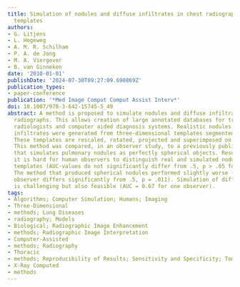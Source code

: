 ```yaml
---
title: Simulation of nodules and diffuse infiltrates in chest radiographs using CT
  templates
authors:
- G. Litjens
- L. Hogeweg
- A. M. R. Schilham
- P. A. de Jong
- M. A. Viergever
- B. van Ginneken
date: '2010-01-01'
publishDate: '2024-07-30T09:27:09.690869Z'
publication_types:
- paper-conference
publication: '*Med Image Comput Comput Assist Interv*'
doi: 10.1007/978-3-642-15745-5_49
abstract: A method is proposed to simulate nodules and diffuse infiltrates in chest
  radiographs. This allows creation of large annotated databases for training of both
  radiologists and computer aided diagnosis systems. Realistic nodules and diffuse
  infiltrates were generated from three-dimensional templates segmented from CT data.
  These templates are rescaled, rotated, projected and superimposed on a radiograph.
  This method was compared, in an observer study, to a previously published method
  that simulates pulmonary nodules as perfectly spherical objects. Results show that
  it is hard for human observers to distinguish real and simulated nodules when using
  templates (AUC-values do not significantly differ from .5, p > .05 for all observers).
  The method that produced spherical nodules performed slightly worse (AUC of one
  observer differs significantly from .5, p = .011). Simulation of diffuse infiltrates
  is challenging but also feasible (AUC = 0.67 for one observer).
tags:
- Algorithms; Computer Simulation; Humans; Imaging
- Three-Dimensional
- methods; Lung Diseases
- radiography; Models
- Biological; Radiographic Image Enhancement
- methods; Radiographic Image Interpretation
- Computer-Assisted
- methods; Radiography
- Thoracic
- methods; Reproducibility of Results; Sensitivity and Specificity; Tomography
- X-Ray Computed
- methods
---
```

